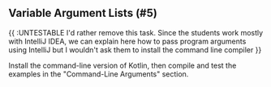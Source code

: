 ## Variable Argument Lists (#5)

{{ :UNTESTABLE I'd rather remove this task. Since the students work mostly
with IntelliJ IDEA, we can explain here how to pass program arguments
using IntelliJ but I wouldn't ask them to install the command line compiler }}

Install the command-line version of Kotlin, then compile and test the examples
in the "Command-Line Arguments" section.
